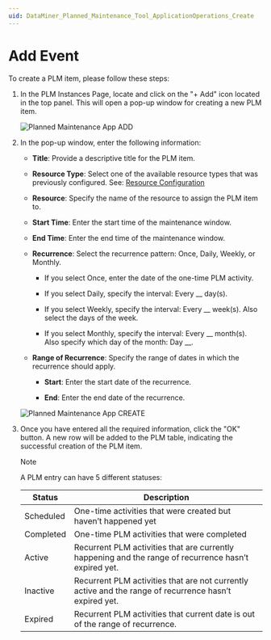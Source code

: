 ```yaml
---
uid: DataMiner_Planned_Maintenance_Tool_ApplicationOperations_Create
---
```


# Add Event

To create a PLM item, please follow these steps:

1. In the PLM Instances Page, locate and click on the "+ Add" icon located in the top panel. This will open a pop-up window for creating a new PLM item.

    ![Planned Maintenance App ADD](~/user-guide/images/DataMiner_Planned_Maintenance_ADD.png)

1. In the pop-up window, enter the following information:

    - **Title**: Provide a descriptive title for the PLM item.

    - **Resource Type**: Select one of the available resource types that was previously configured. See: [Resource Configuration](xref:DataMiner_Planned_Maintenance_Tool_ResourceConfig)

    - **Resource**: Specify the name of the resource to assign the PLM item to.

    - **Start Time**: Enter the start time of the maintenance window.

    - **End Time**: Enter the end time of the maintenance window.

    - **Recurrence**: Select the recurrence pattern: Once, Daily, Weekly, or Monthly.

        - If you select Once, enter the date of the one-time PLM activity.

        - If you select Daily, specify the interval: Every __ day(s).

        - If you select Weekly, specify the interval: Every __ week(s). Also select 
        the days of the week.
        - If you select Monthly, specify the interval: Every __ month(s). Also specify which day of the month: Day __.

    - **Range of Recurrence**: Specify the range of dates in which the recurrence should apply.

        - **Start**: Enter the start date of the recurrence.
        
        - **End**: Enter the end date of the recurrence.

    ![Planned Maintenance App CREATE](~/user-guide/images/DataMiner_Planned_Maintenance_CREATE.png)

1. Once you have entered all the required information, click the "OK" button. A new row will be added to the PLM table, indicating the successful creation of the PLM item.

    > [!NOTE]
    > A PLM entry can have 5 different statuses:

    | **Status**    | Description                                                                                            |
    | ------------- | ------------------------------------------------------------------------------------------------------ |
    | Scheduled | One-time activities that were created but haven’t happened yet                                         |
    | Completed | One-time PLM activities that were completed                                                            |
    | Active    | Recurrent PLM activities that are currently happening and the range of recurrence hasn’t expired yet.  |
    | Inactive  | Recurrent PLM activities that are not currently active and the range of recurrence hasn’t expired yet. |
    | Expired   | Recurrent PLM activities that current date is out of the range of recurrence.                          |
